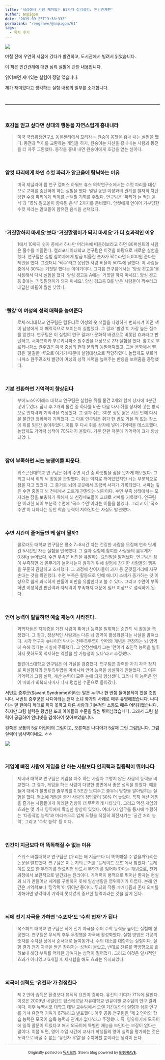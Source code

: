 ```yaml
---
title: '세상에서 가장 재미있는 61가지 심리실험: 인간관계편'
author: anpigon
date: "2019-09-25T13:38:33Z"
permalink: "/engrave/@anpigon/61"
tags:
  - 독서 후기
---
```


![](https://i.imgur.com/TZIs9AV.jpg)


며칠 전에 우연히 서점에 갔다가 발견하고, 도서관에서 빌려서 읽었습니다. 

이 책은 인간관계에 대한 심리 실험에 관한 내용입니다.

읽어보면 재미있는 실험이 정말 많습니다.

제가 재미있다고 생각하는 실험 내용의 일부를 소개합니다.

<br>

___

<br>


### 호감을 얻고 싶다면 상대의 행동을 자연스럽게 흉내내라
> 미국 국립위생연구소 동물센터에서 꼬리감는 원숭이 몸짓을 흉내 내는 실험을 했다. 동전과 먹이를 교환하는 게임을 하자, 원숭이는 자신을 흉내내는 사람과 동전을 더 자주 교환했다. 동작을 흉내 내면 원숭이에게 호감을 얻는 셈이다.


<br>

### 암컷 파리에게 차인 수컷 파리가 알코올에 탐닉하는 이유
> 미국 제닐리아 팜 연구 캠퍼스 하워드 휴스 의학연구소에서는 수컷 파리를 대상으로 교미를 중단하게 하는 실험을 했다. 몇일 동안 이성과의 관계를 철저히 차단당한 수컷 파리에게 먹이를 선택할 기회를 주었다. 연구팀은 '파리가 늘 먹던 음식'과 '15% 알코올이 함유된 음식' 2가지를 준비했다. 암컷에게 연이어 거부당한 수컷 파리는 알코올이 함유된 음식을 선택했다.

<br>

### '거짓말하지 마세요'보다 '거짓말쟁이가 되지 마세요'가 더 효과적인 이유
> 1에서 10까지 숫자 중에서 하나만 머리속에 떠올려보라고 하면 80퍼센트의 사람은 홀수를 떠올린다. 캘리포니아대학교 연구팀은 이것을 바탕으로 새로운 실험을 했다. 연구팀은 실험 참여자에게 방금 떠올린 숫자가 짝수라면 5,000원 준다는 제안을 했다. 그랬더니 '짝수'라고 응답한 사람 비율이 50%에 달했다. 이 사람들 중에서 30%는 거짓말 했다는 이야기이다. 그다음 연구팀에서는 '양심 경고등'을 사용해서 다시 실험을 했다. 양심 경고등 A에는 '거짓말 하지 마세요', 양심 경고등 B에는 '거짓말쟁이가 되지 마세요'. 양심 경고등 B를 받은 사람들이 짝수라고 대답한 비율이 훨씬 낮았다.

<br>

### '빨강'이 여성의 성적 매력을 높여준다
> 로체스터대학교 연구팀은 컴퓨터로 여성의 옷 색깔을 다양하게 변화시켜 어떤 색이 남성에게 더 매력적으로 보이는지 실험했다. 그 결과 '빨강'이 가장 높은 점수를 얻었다. 연구팀은 이 실험의 연구 결과가 문화적 배경으로 비롯된 효과라고 판단하고, 서아프리카 부르키나파소 원주민을 대상으로 2차 실험을 했다. 참고로 부르키나파소 원주민은 미국 중심의 현대 문화와 동떨어져있고, 그들 문화에서 빨강은 '불길한 색'으로 여기기 때문에 실험대상으로 적합하였다. 놀랍게도 부르키나파소 원주민조차 빨강이 여성의 성적 매력을 높여주는 반응을 보여줌을 증명했다.

<br>

### 기분 전환하면 기억력이 향상된다
> 부에노스아이레스 대학교 연구팀은 실험용 쥐를 물건 2개와 함께 상자에 4분간 넣어두었다. 잠시 후 2개의 물건 중 하나를 바꾼 다음 다시 쥐를 상자에 넣는 방식으로 인지력과 기억력을 측정했다. 그 결과 쥐는 30분 정도 짧은 시간 안에 다시 본 물건만 정확하게 기억했다. 그 다음 연구팀은 쥐가 한 번도 가본 적 없는 장소에 쥐를 5분간 놓아두었다. 이틀 후 다시 쥐를 상자에 넣어 기억력을 테스트했다. 놀랍게도 기억력 성적이 70%까지 올랐다. 기분 전환 덕분에 기억력이 크게 향상되었다.

<br>

### 잠이 부족하면 뇌는 농떙이를 피운다.
> 위스콘신대학교 연구팀은 쥐의 수면 시간 중 하룻밤을 잠을 못자게 해보았다. 그리고 나서 쥐의 뇌 활동을 관찰했다. 쥐는 억지로 깨어있었지만 뇌는 부분적으로 잠을 자고 있었다. 그 증거로 뇌의 곳곳에서 조금씩 서파가 기록되었다. 서파는 깊은 수면 중일때 뇌 전체에서 고르게 관찰되는 뇌파이다. 수면 부족 상태에서는 모자라는 잠을 보충하기 위해서 뇌 신경세포들이 교대로 서파를 기록했다. 연구팀은 이러한 뇌이 부분적 수면에 '국소 수면'이라는 이름을 붙였다. 그리고 이 '국소 수면'이 나타나는 동안 학습 능력이 저하된다는 사실도 발견했다.

<br>

### 수면 시간이 줄어들면 왜 살이 찔까?
> 콜로라도 대학교 연구팀은 평소 7~8시간 자는 건강한 사람을 모집해 연속 닷새간 5시간만 자는 실험을 반복했다. 그 결과 실험에 참여한 사람들의 몸무게가 0.8Kg 늘어났다.  수면 부족은 비만을 유발하는 요인임을 밝혀냈다. 연구팀은 잠이 부족하면 왜 몸무게가 늘어나는지 밝히기 위해 실험에 참가한 사람들의 행동을 꾸준히 관찰하고 조사했다. 그 과정에 참여자들이 과자 등 군것질거리에 자꾸 손대는 것을 확인했다. 수면 부족은 활동으로 인해 에너지 소비가 증가하는 것 이상으로 쉽게 과식하게 만들어 비만을 유발한다고 볼 수 있다. 그리고 수면이 부족하면 이성적인 판단력과 자제력이 부족해지 때문에 필요 이상으로 섭식하게 된다.



<br>



### 언어 능력이 발달하면 예술 재능이 사라진다.

> 과학자들은 자폐증을 가진 사람이 뛰어난 능력을 발휘하는 순간의 뇌 활동을 측정했다. 그 결과, 정상적인 사람과는 다른 뇌 영역이 활성화된다는 사실을 밝혀냈다. 시각 연구자 슈나이더 박사는 전두측두엽이 언어와 개념을 관장하는 뇌 영역에 속해 있다는 사실에 주목했다. 그 연장선에서 그는 '언어가 초인적 능력을 발휘하지 못하도록 억제하는 역할을 할 가능성이 있다'라고 추정했다.
>
> 플린더스대학교 연구팀은 이 가설을 검증했다. 연구팀은 강력한 자기 자극 장치로 피실험자의 전두측두엽을 마비시켜 언어 능력을 상실하게 만들었다. 그 이후 기억력과 그림 실력, 계산 능력이 모두 눈에 띄게 향상샜다. 그러나 이 능력은 언어 마비가 회복되자마자 다시 평범한 수준으로 돌아갔다.

서번트 증후군(Savant Syndrome)이라는 말은 누구나 한 번쯤 들어본적이 있을 것입니다. 서번트 증후군은 나디아라는 천재 소녀 화가의 사례로 매우 유명해졌습니다. 나디아는 말 한마디 제대로 하지 못하고 다른 사람과 기본적인 소통도 매우 어려워했습니다. 하지만 그림 실력은 평범한 또래 아이들의 수준을 훨씬 뛰어넘었습니다. 그래서 그림 실력이 궁금하여 인터넷을 검색하여 찾아보았습니다.



왼쪽은 보통의 5살 어린이의 그림이고, 오른쪽은 나디아가 5살때 그린 그림입니다. 그림 실력이 넘사벽이네요. ㅎㅎ

![](https://i.imgur.com/FqYGjb7.png)



<br>



### 게임에 빠진 사람이 게임을 안 하는 사람보다 인지력과 집중력이 뛰어나다

> 제네바 대학교 연구팀은 게임을 자주 하는 사람과 그렇지 않은 사람의 능력을 비교했다. 그 결과, 게임을 하는 사람이 다양한 방면에서 좋은 성적을 얻었다. 예를 들어 대비가 불명료한 줄무의를 0.5초간 보여주고 줄무늬 방향을 알아맞히는 실험을 했다. 평소에 게임을 즐긴 사람의 정답률이 30% 더 높았다. 특히 액션 게임을 즐기는 사람들에게 이러한 경향이 더 뚜력하게 나타났다. 그리고 액션 게임의 효과는 몇 가지 영역에서 확실한 향상이 있었다. 여러가지 임무를 동시에 수행하는 '다중작업 능력'과 머리속으로 입체 도형을 적절히 회전시키는 '공간 처리 능력', 그리고 '수학 능력' 등 이다.



<br>



### 인간이 지금보다 더 똑똑해질 수 없는 이유

>스위스 바젤대학교 연구팀은 ⟪우리는 왜 지금보다 더 똑똑해질 수 없을까?⟫하는 논문을 발표했다. 연구팀은 이 논지의 근거를 '트레이드 오프'에서 찾았다. '트레이드 오프'란 무언가를 얻으려면 반드시 무언가를 잃어야 한다는 개념으로, 진화 과정에서 보편적으로 발견되는 원리이다. 기억력이 병적으로 뛰어난 환자는 현실과 뇌가 만들어낸 세계를 구별하지 못해 일상생활을 영위하기가 아렵다. 본래 인간은 기억력보다 '망각력'이 뛰어난 종이다. 두뇌의 작동 메커니즘과 존재 의미를 이해하면 망각력이 기억력 못지않게 중요한 능력이라는 것을 알게 된다.



<br>



### 뇌에 전기 자극을 가하면 '수포자'도 '수학 천재'가 된다

> 옥스퍼드 대학교 연구팀은 뇌에 전기 자극을 주어 수학 능력을 높이는 실험에 성공했다. 연구팀은 우뇌의 후두 두정엽을 자국해 활성화했다. 실험 방법은 가공의 숫자를 수치선 상에서 순서대로 늘여놓거나, 수의 대소를 대합하는 실험이다. 실험 결과 전기 자극을 받은 참여자는 성적이 올랐고, 반대로 전류를 역방향으로 흘려보내 해당 부위를 억제한 참여자는 성적이 떨어졌다. 그리고 이것은 일시적인 효과가 아니었고 6개월 후 재시험을 해도 효과는 유지되었다.



<br>



### 외국어 실력도 '유전자'가 결정한다

> 제 2 언어 습득은 환경보다 유적적 요인이 강하다. 유전의 기여가 71%에 달한다. 이것은 2009년 네덜란드 암스테르담 자유대학교 빈큐이젠 교수팀의 연구 결과이다. 이후 뉴멕시코 대학교 데일 교수팀에서 오랜 기간동안의 실험과 심층 연구를 거쳐 유전적 기여가 67%라고 발표했다. 이후 공동 연구팀은 '제 2 언어의 학습 능력은 모국어 습득 능력과 관계가 없다'라고 주정했다. 즉, 영유아기에 모국어에 일찍 말문이 트였다고 해서 외국어에 특별한 재능을 보인다는 보장이 없다는 말이다. 이쯤 되면, 영어 수업 시간에 교사가 학생들의 영어 실력을 평가하는 것은 노력으로 바꿀 수 없는 '유전자 우열'을 수치화할 뿐이라는 생각이 든다.

***
<center>

<sup>Originally posted on [독서모임](http://book.dblog.org/61). Steem blog powered by [ENGRAVE](https://engrave.website).</sup></center>
